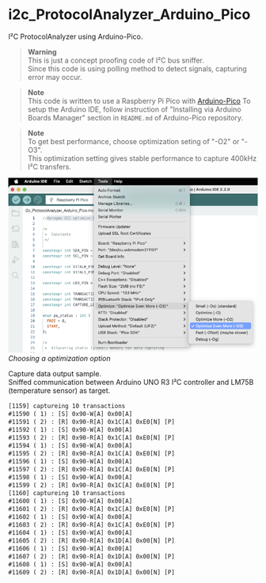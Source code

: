 # i2c_ProtocolAnalyzer_Arduino_Pico
I²C ProtocolAnalyzer using Arduino-Pico. 

> **Warning**  
> This is just a concept proofing code of I²C bus sniffer.  
> Since this code is using polling method to detect signals, capturing error may occur.  

> **Note**  
> This code is written to use a Raspberry Pi Pico with [Arduino-Pico](https://github.com/earlephilhower/arduino-pico)
> To setup the Arduino IDE, follow instruction of "Installing via Arduino Boards Manager" section in `README.md` of Arduino-Pico repository.  

> **Note**  
> To get best performance, choose optimization seting of "-O2" or "-O3".  
> This optimization setting gives stable performance to capture 400kHz I²C transfers.  

![optimization_setting.png](https://github.com/teddokano/i2c_ProtocolAnalyzer_Arduino_Pico/blob/main/reference/pic/optimization_setting.png)
_Choosing a optimization option_

Capture data output sample.  
Sniffed communication between Arduino UNO R3 I²C controller and LM75B (temperature sensor) as target. 

```
[1159] captureing 10 transactions
#11590 ( 1) : [S] 0x90-W[A] 0x00[A]
#11591 ( 2) : [R] 0x90-R[A] 0x1C[A] 0xE0[N] [P]
#11592 ( 1) : [S] 0x90-W[A] 0x00[A]
#11593 ( 2) : [R] 0x90-R[A] 0x1C[A] 0xE0[N] [P]
#11594 ( 1) : [S] 0x90-W[A] 0x00[A]
#11595 ( 2) : [R] 0x90-R[A] 0x1C[A] 0xE0[N] [P]
#11596 ( 1) : [S] 0x90-W[A] 0x00[A]
#11597 ( 2) : [R] 0x90-R[A] 0x1C[A] 0xE0[N] [P]
#11598 ( 1) : [S] 0x90-W[A] 0x00[A]
#11599 ( 2) : [R] 0x90-R[A] 0x1C[A] 0xE0[N] [P]
[1160] captureing 10 transactions
#11600 ( 1) : [S] 0x90-W[A] 0x00[A]
#11601 ( 2) : [R] 0x90-R[A] 0x1C[A] 0xE0[N] [P]
#11602 ( 1) : [S] 0x90-W[A] 0x00[A]
#11603 ( 2) : [R] 0x90-R[A] 0x1C[A] 0xE0[N] [P]
#11604 ( 1) : [S] 0x90-W[A] 0x00[A]
#11605 ( 2) : [R] 0x90-R[A] 0x1D[A] 0x00[N] [P]
#11606 ( 1) : [S] 0x90-W[A] 0x00[A]
#11607 ( 2) : [R] 0x90-R[A] 0x1D[A] 0x00[N] [P]
#11608 ( 1) : [S] 0x90-W[A] 0x00[A]
#11609 ( 2) : [R] 0x90-R[A] 0x1D[A] 0x00[N] [P]
```
